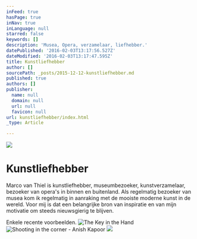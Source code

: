 ```yaml
---
inFeed: true
hasPage: true
inNav: true
inLanguage: null
starred: false
keywords: []
description: 'Musea, Opera, verzamelaar, liefhebber.'
datePublished: '2016-02-03T13:17:56.527Z'
dateModified: '2016-02-03T13:17:47.595Z'
title: Kunstliefhebber
author: []
sourcePath: _posts/2015-12-12-kunstliefhebber.md
published: true
authors: []
publisher:
  name: null
  domain: null
  url: null
  favicon: null
url: kunstliefhebber/index.html
_type: Article

---
```

![](https://s3-us-west-2.amazonaws.com/the-grid-img/p/8adaddc8a6b28daf475072b3f65f3b5b72101344.jpg)

# Kunstliefhebber

Marco van Thiel is kunstliefhebber, museumbezoeker, kunstverzamelaar, bezoeker van opera's in binnen en buitenland. Als regelmatig bezoeker van musea kom ik regelmatig in aanraking met de mooiste moderne kunst in de wereld. Voor mij is dat een belangrijke bron van inspiratie en van mijn motivatie om steeds nieuwsgierig te blijven. 

Enkele recente voorbeelden.
![The Key in the Hand](https://s3-us-west-2.amazonaws.com/the-grid-img/p/bc0054cce5059fd4a555c109df18594bae569d02.jpg)
![Shooting in the corner - Anish Kapoor](https://the-grid-user-content.s3-us-west-2.amazonaws.com/239f0c87-9a73-4771-97c9-4381559e03fc.jpg)
![](https://the-grid-user-content.s3-us-west-2.amazonaws.com/12403652-25c3-4948-b960-bf53f0b598a7.jpg)